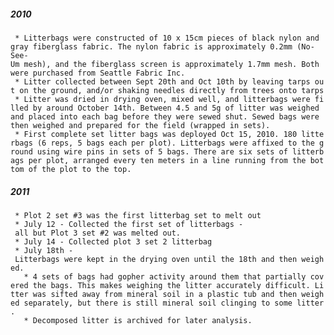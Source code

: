 ##### 2010

` * Litterbags were constructed of 10 x 15cm pieces of black nylon and gray fiberglass fabric. The nylon fabric is approximately 0.2mm (No-See-Um mesh), and the fiberglass screen is approximately 1.7mm mesh. Both were purchased from Seattle Fabric Inc. `\
` * Litter collected between Sept 20th and Oct 10th by leaving tarps out on the ground, and/or shaking needles directly from trees onto tarps`\
` * Litter was dried in drying oven, mixed well, and litterbags were filled by around October 14th. Between 4.5 and 5g of litter was weighed and placed into each bag before they were sewed shut. Sewed bags were then weighed and prepared for the field (wrapped in sets).`\
` * First complete set litter bags was deployed Oct 15, 2010. 180 litterbags (6 reps, 5 bags each per plot). Litterbags were affixed to the ground using wire pins in sets of 5 bags. There are six sets of litterbags per plot, arranged every ten meters in a line running from the bottom of the plot to the top.`

##### 2011

` * Plot 2 set #3 was the first litterbag set to melt out`\
` * July 12 - Collected the first set of litterbags - all but Plot 3 set #2 was melted out.`\
` * July 14 - Collected plot 3 set 2 litterbag`\
` * July 18th - Litterbags were kept in the drying oven until the 18th and then weighed.`\
`   * 4 sets of bags had gopher activity around them that partially covered the bags. This makes weighing the litter accurately difficult. Litter was sifted away from mineral soil in a plastic tub and then weighed separately, but there is still mineral soil clinging to some litter.`\
`   * Decomposed litter is archived for later analysis. `
